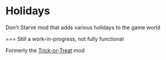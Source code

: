 Holidays
========

Don't Starve mod that adds various holidays to the game world

=== Still a work-in-progress, not fully functional

Formerly the [Trick-or-Treat](http://forums.kleientertainment.com/files/file/335-trick-or-treat/) mod
